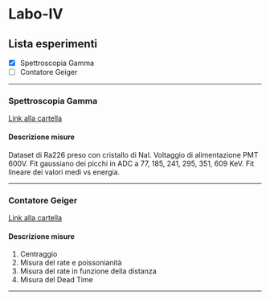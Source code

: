 # Labo-IV
## Lista esperimenti
- [x] Spettroscopia Gamma
- [ ] Contatore Geiger
___


### Spettroscopia Gamma

[Link alla cartella](/GammaSpectroscopy)

#### Descrizione misure
Dataset di Ra226 preso con cristallo di NaI. Voltaggio di alimentazione PMT 600V.
Fit gaussiano dei picchi in ADC a 77, 185, 241, 295, 351, 609 KeV.
Fit lineare dei valori medi vs energia.
___

### Contatore Geiger

[Link alla cartella](/Geiger)

#### Descrizione misure

1. Centraggio
1. Misura del rate e poissonianità
1. Misura del rate in funzione della distanza
1. Misura del Dead Time
___
